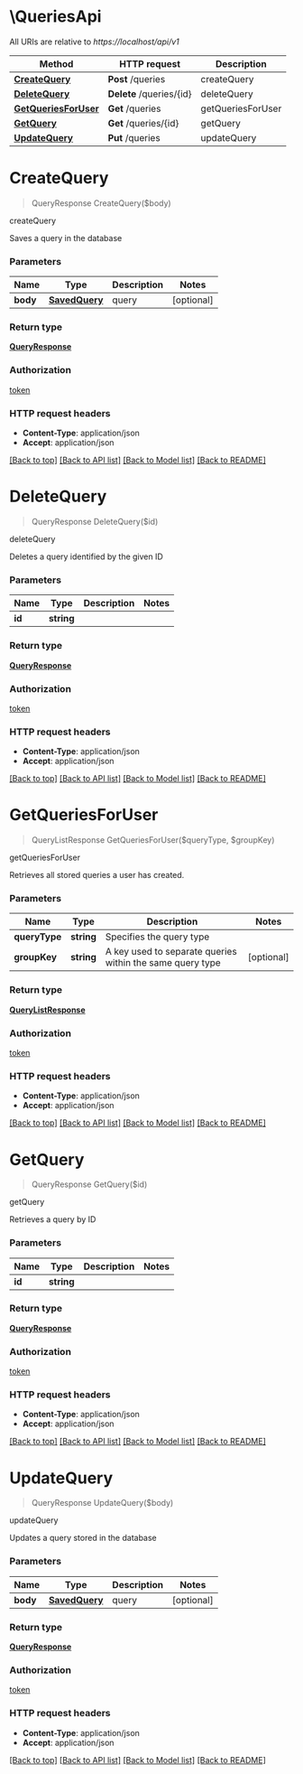 # \QueriesApi

All URIs are relative to *https://localhost/api/v1*

Method | HTTP request | Description
------------- | ------------- | -------------
[**CreateQuery**](QueriesApi.md#CreateQuery) | **Post** /queries | createQuery
[**DeleteQuery**](QueriesApi.md#DeleteQuery) | **Delete** /queries/{id} | deleteQuery
[**GetQueriesForUser**](QueriesApi.md#GetQueriesForUser) | **Get** /queries | getQueriesForUser
[**GetQuery**](QueriesApi.md#GetQuery) | **Get** /queries/{id} | getQuery
[**UpdateQuery**](QueriesApi.md#UpdateQuery) | **Put** /queries | updateQuery


# **CreateQuery**
> QueryResponse CreateQuery($body)

createQuery

Saves a query in the database


### Parameters

Name | Type | Description  | Notes
------------- | ------------- | ------------- | -------------
 **body** | [**SavedQuery**](SavedQuery.md)| query | [optional] 

### Return type

[**QueryResponse**](QueryResponse.md)

### Authorization

[token](../README.md#token)

### HTTP request headers

 - **Content-Type**: application/json
 - **Accept**: application/json

[[Back to top]](#) [[Back to API list]](../README.md#documentation-for-api-endpoints) [[Back to Model list]](../README.md#documentation-for-models) [[Back to README]](../README.md)

# **DeleteQuery**
> QueryResponse DeleteQuery($id)

deleteQuery

Deletes a query identified by the given ID


### Parameters

Name | Type | Description  | Notes
------------- | ------------- | ------------- | -------------
 **id** | **string**|  | 

### Return type

[**QueryResponse**](QueryResponse.md)

### Authorization

[token](../README.md#token)

### HTTP request headers

 - **Content-Type**: application/json
 - **Accept**: application/json

[[Back to top]](#) [[Back to API list]](../README.md#documentation-for-api-endpoints) [[Back to Model list]](../README.md#documentation-for-models) [[Back to README]](../README.md)

# **GetQueriesForUser**
> QueryListResponse GetQueriesForUser($queryType, $groupKey)

getQueriesForUser

Retrieves all stored queries a user has created.


### Parameters

Name | Type | Description  | Notes
------------- | ------------- | ------------- | -------------
 **queryType** | **string**| Specifies the query type | 
 **groupKey** | **string**| A key used to separate queries within the same query type | [optional] 

### Return type

[**QueryListResponse**](QueryListResponse.md)

### Authorization

[token](../README.md#token)

### HTTP request headers

 - **Content-Type**: application/json
 - **Accept**: application/json

[[Back to top]](#) [[Back to API list]](../README.md#documentation-for-api-endpoints) [[Back to Model list]](../README.md#documentation-for-models) [[Back to README]](../README.md)

# **GetQuery**
> QueryResponse GetQuery($id)

getQuery

Retrieves a query by ID


### Parameters

Name | Type | Description  | Notes
------------- | ------------- | ------------- | -------------
 **id** | **string**|  | 

### Return type

[**QueryResponse**](QueryResponse.md)

### Authorization

[token](../README.md#token)

### HTTP request headers

 - **Content-Type**: application/json
 - **Accept**: application/json

[[Back to top]](#) [[Back to API list]](../README.md#documentation-for-api-endpoints) [[Back to Model list]](../README.md#documentation-for-models) [[Back to README]](../README.md)

# **UpdateQuery**
> QueryResponse UpdateQuery($body)

updateQuery

Updates a query stored in the database


### Parameters

Name | Type | Description  | Notes
------------- | ------------- | ------------- | -------------
 **body** | [**SavedQuery**](SavedQuery.md)| query | [optional] 

### Return type

[**QueryResponse**](QueryResponse.md)

### Authorization

[token](../README.md#token)

### HTTP request headers

 - **Content-Type**: application/json
 - **Accept**: application/json

[[Back to top]](#) [[Back to API list]](../README.md#documentation-for-api-endpoints) [[Back to Model list]](../README.md#documentation-for-models) [[Back to README]](../README.md)

